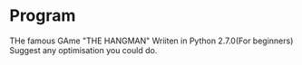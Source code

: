 # Program
THe famous GAme "THE HANGMAN"
Wriiten in Python 2.7.0(For beginners)
Suggest any optimisation you could do.
